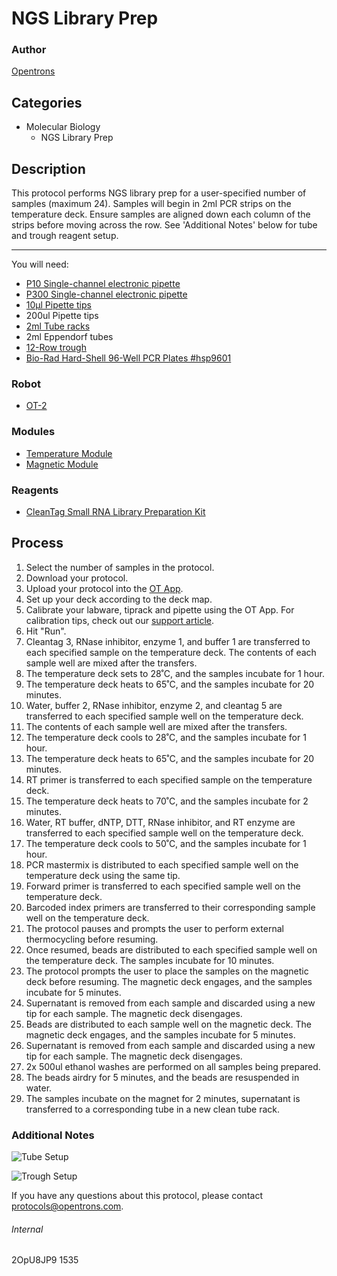 # NGS Library Prep

### Author
[Opentrons](http://www.opentrons.com/)

## Categories
* Molecular Biology
    * NGS Library Prep

## Description
This protocol performs NGS library prep for a user-specified number of samples (maximum 24). Samples will begin in 2ml PCR strips on the temperature deck. Ensure samples are aligned down each column of the strips before moving across the row. See 'Additional Notes' below for tube and trough reagent setup.

---

You will need:
* [P10 Single-channel electronic pipette](https://shop.opentrons.com/collections/ot-2-pipettes/products/single-channel-electronic-pipette?variant=5978967113757)
* [P300 Single-channel electronic pipette](https://shop.opentrons.com/collections/ot-2-pipettes/products/single-channel-electronic-pipette?variant=5984549109789)
* [10µl Pipette tips](https://shop.opentrons.com/collections/opentrons-tips/products/opentrons-10ul-tips)
* 200ul Pipette tips
* [2ml Tube racks](https://shop.opentrons.com/collections/racks-and-adapters/products/tube-rack-set-1)
* 2ml Eppendorf tubes
* [12-Row trough](https://www.usascientific.com/12-channel-automation-reservoir.aspx)
* [Bio-Rad Hard-Shell 96-Well PCR Plates #hsp9601](http://www.bio-rad.com/en-us/sku/hsp9601-hard-shell-96-well-pcr-plates-low-profile-thin-wall-skirted-white-clear?ID=hsp9601)

### Robot
* [OT-2](https://opentrons.com/ot-2)

### Modules
* [Temperature Module](https://shop.opentrons.com/collections/hardware-modules/products/tempdeck)
* [Magnetic Module](https://shop.opentrons.com/collections/hardware-modules/products/magdeck)

### Reagents
* [CleanTag Small RNA Library Preparation Kit](https://www.trilinkbiotech.com/cart/coa/L3206_Insert.pdf)

## Process
1. Select the number of samples in the protocol.
2. Download your protocol.
3. Upload your protocol into the [OT App](https://opentrons.com/ot-app).
4. Set up your deck according to the deck map.
5. Calibrate your labware, tiprack and pipette using the OT App. For calibration tips, check out our [support article](https://support.opentrons.com/ot-2/getting-started-software-setup/deck-calibration).
6. Hit "Run".
7. Cleantag 3, RNase inhibitor, enzyme 1, and buffer 1 are transferred to each specified sample on the temperature deck. The contents of each sample well are mixed after the transfers.
8. The temperature deck sets to 28˚C, and the samples incubate for 1 hour.
9. The temperature deck heats to 65˚C, and the samples incubate for 20 minutes.
10. Water, buffer 2, RNase inhibitor, enzyme 2, and cleantag 5 are transferred to each specified sample well on the temperature deck.
11. The contents of each sample well are mixed after the transfers.
12. The temperature deck cools to 28˚C, and the samples incubate for 1 hour.
13. The temperature deck heats to 65˚C, and the samples incubate for 20 minutes.
14. RT primer is transferred to each specified sample on the temperature deck.
15. The temperature deck heats to 70˚C, and the samples incubate for 2 minutes.
16. Water, RT buffer, dNTP, DTT, RNase inhibitor, and RT enzyme are transferred to each specified sample well on the temperature deck.
17. The temperature deck cools to 50˚C, and the samples incubate for 1 hour.
18. PCR mastermix is distributed to each specified sample well on the temperature deck using the same tip.
19. Forward primer is transferred to each specified sample well on the temperature deck.
20. Barcoded index primers are transferred to their corresponding sample well on the temperature deck.
21. The protocol pauses and prompts the user to perform external thermocycling before resuming.
22. Once resumed, beads are distributed to each specified sample well on the temperature deck. The samples incubate for 10 minutes.
23. The protocol prompts the user to place the samples on the magnetic deck before resuming. The magnetic deck engages, and the samples incubate for 5 minutes.
24. Supernatant is removed from each sample and discarded using a new tip for each sample. The magnetic deck disengages.
25. Beads are distributed to each sample well on the magnetic deck. The magnetic deck engages, and the samples incubate for 5 minutes.
26. Supernatant is removed from each sample and discarded using a new tip for each sample. The magnetic deck disengages.
27. 2x 500ul ethanol washes are performed on all samples being prepared.
28. The beads airdry for 5 minutes, and the beads are resuspended in water.
29. The samples incubate on the magnet for 2 minutes, supernatant is transferred to a corresponding tube in a new clean tube rack.

### Additional Notes
![Tube Setup](https://s3.amazonaws.com/opentrons-protocol-library-website/custom-README-images/1535/tube_setup2.png)

![Trough Setup](https://s3.amazonaws.com/opentrons-protocol-library-website/custom-README-images/1535/trough_setup.png)

If you have any questions about this protocol, please contact protocols@opentrons.com.

###### Internal
2OpU8JP9
1535
